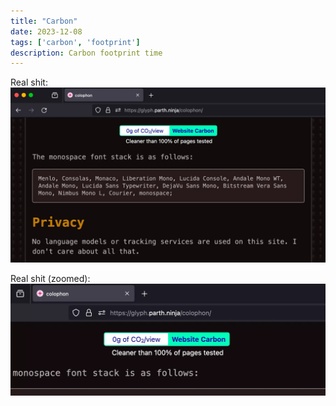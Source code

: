 ```yaml
---
title: "Carbon"
date: 2023-12-08
tags: ['carbon', 'footprint']
description: Carbon footprint time
---
```

Real shit: ![Carbon](/assets/carbon.webp)

Real shit (zoomed): ![Carbon](/assets/carbon-copy.webp)

